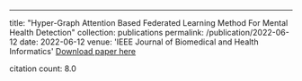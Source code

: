 ---
title: "Hyper-Graph Attention Based Federated Learning Method For Mental Health Detection"
collection: publications
permalink: /publication/2022-06-12
date: 2022-06-12
venue: 'IEEE Journal of Biomedical and Health Informatics'
[Download paper here](https://scholar.google.com/citations?view_op=view_citation&hl=en&user=CCckbEUAAAAJ&cstart=20&pagesize=80&citation_for_view=CCckbEUAAAAJ:NXb4pA-qfm4C)

citation count: 8.0
